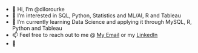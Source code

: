 - 👋 Hi, I’m @dilorourke
- 👀 I’m interested in SQL, Python, Statistics and ML/AI, R and Tableau
- 🌱 I’m currently learning Data Science and applying it through MySQL, R, Python and Tableau
- 📫 Feel free to reach out to me @ [My Email](dilorourke@gmail.com) or my [LinkedIn](https://www.linkedin.com/in/dillonorourke/)
- :page_with_curl: 
<!---
dilorourke/dilorourke is a ✨ special ✨ repository because its `README.md` (this file) appears on your GitHub profile.
You can click the Preview link to take a look at your changes.
--->
